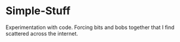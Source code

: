 # Simple-Stuff
Experimentation with code. Forcing bits and bobs together that I find scattered across the internet.

